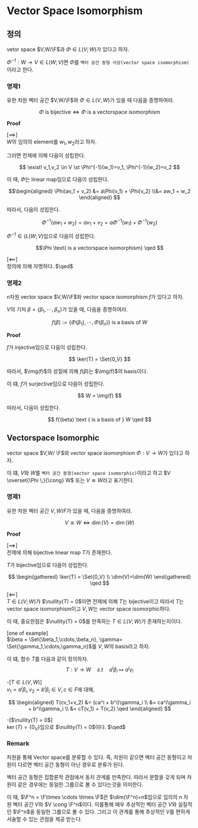 # Vector Space Isomorphism
## 정의
vetor space $V,W/\F$과 $\Phi \in L(V;W)$가 있다고 하자.

$\Phi^{-1}:W \rightarrow V \in L(W;V)$면 $\Phi$를 `벡터 공간 동형 사상(vector space isomorphism)`이라고 한다.

### 명제1  
유한 차원 벡터 공간 $V,W/\F$와 $\Phi \in L(V,W)$가 있을 때 다음을 증명하여라.  

$$\Phi \text{ is bijective} \iff \Phi \text{ is a vectorspace isomorphism }$$

**Proof**  

[$\implies$]  
$W$의 임의의 element를 $w_1,w_2$라고 하자.

그러면 전제에 의해 다음이 성립한다.

$$ \exist! v_1,v_2 \in V \st \Phi^{-1}(w_1)=v_1, \Phi^{-1}(w_2)=v_2 $$

이 때, $\Phi$는 linear map임으로 다음이 성립한다.

$$\begin{aligned} \Phi(av_1 + v_2) &= a\Phi(v_1) + \Phi(v_2) \\&=  aw_1 + w_2 \end{aligned} $$

따라서, 다음이 성립한다.

$$ \Phi^{-1}(aw_1+w_2) = av_1 +v_2 = a\Phi^{-1}(w_1) + \Phi^{-1}(w_2) $$

$\Phi^{-1}\in(L(W;V)$임으로 다음이 성립한다.

$$\Phi \text{ is a vectorspace isomorphism} \qed $$

[$\impliedby$]  
정의에 의해 자명하다. $\qed$

### 명제2
$n$차원 vector space $V,W/\F$와 vector space isomorphism $f$가 있다고 하자.

$V$의 기저 $\beta = \{ \beta_1, \cdots, \beta_n \}$가 있을 때, 다음을 증명하여라.

$$ f(\beta) :=  \{ \Phi(\beta_1),\cdots,\Phi(\beta_n) \} \text { is a basis of } W$$

**Proof**  

$f$가 injective임으로 다음이 성립한다.

$$ \ker(T) = \Set{0_V} $$

따라서, $\img(f)$의 성질에 의해 $f(\beta)$는 $\img(f)$의 basis이다.

이 떄, $f$가 surjective임으로 다음이 성립한다.

$$ W = \img(f) $$

따라서, 다음이 성립한다.

$$ f(\beta) \text { is a basis of } W \qed $$

## Vectorspace Isomorphic
vector space $V,W/ \F$와 vector space isomorphism $\Phi:V \rightarrow W$가 있다고 하자.

이 떄, $V$와 $W$를 `벡터 공간 동형(vector space isomorphic)`이라고 하고 $V \overset{\Phi \;}{\cong} W$ 또는 $V \cong W$라고 표기한다.

### 명제1
유한 차원 벡터 공간 $V,W/F$가 있을 때, 다음을 증명하여라.

$$V \cong W \iff \dim(V)=\dim(W)$$

**Proof**  

[$\implies$]  
전제에 의해 bijective linear map $T$가 존재한다.

$T$가 bijective임으로 다음이 성립한다.

$$ \begin{gathered} \ker(T) = \Set{0_V} \\ \dim(V)=\dim(W) \end{gathered}  \qed $$

[$\impliedby$]  
$T \in L(V;W)$가 $\nullity(T) = 0$이면 전제에 의해 $T$는 bijective이고 따라서 $T$는 vector space isomorphism이고 $V,W$는 vector space isomorphic하다.

이 때, 중요한점은 $\nullity(T) = 0$를 만족하는 $T \in L(V;W)$가 존재하는지이다.

[one of example]  
$\beta = \Set{\beta_1,\cdots,\beta_n}, \gamma= \Set{\gamma_1,\cdots,\gamma_n}$를 $V,W$의 basis라고 하자.

이 떄, 함수 $T$를 다음과 같이 정의하자.
$$T:V \rightarrow W \quad s.t \quad a^i\beta_i \mapsto a^i\gamma_i$$  

-[$T \in L(V,W)$]  
$v_1 = a^i\beta_i, v_2 = b^i\beta_i \in V, c \in F$에 대해,

$$ \begin{aligned} T(cv_1+v_2) &= (ca^i + b^i)\gamma_i \\ &= ca^i\gamma_i + b^i\gamma_i \\ &= cT(v_1) + T(v_2) \qed \end{aligned} $$

-[$\nullity(T) = 0$]  
$\ker(T) = \{ 0_V \}$임으로 $\nullity(T) = 0$이다. $\qed$

### Remark
차원을 통해 Vector space를 분류할 수 있다. 즉, 차원이 같으면 벡터 공간 동형이고 차원이 다르면 벡터 공간 동형이 아닌 경우로 분류가 된다.

벡터 공간 동형은 집합론적 관점에서 동치 관계를 만족한다. 따라서 분할을 갖게 되며 차원이 같은 경우에는 동일한 그룹으로 볼 수 있다는것을 의미한다.

이 때, $\F^n = \F\times \cdots \times \F$은 $\dim(\F^n)=n$임으로 임의의 $n$ 차원 벡터 공간 $V$와 $V \cong \F^n$이다. 이를통해 매우 추상적인 벡터 공간 $V$와 실질적인 $\F^n$을 동일한 그룹으로 볼 수 있다. 그리고 이 관계를 통해 추상적인 $V$를 편하게 서술할 수 있는 관점을 제공 받는다.